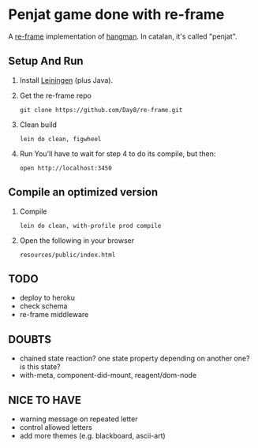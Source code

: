 # Penjat game done with re-frame

A [re-frame](https://github.com/Day8/re-frame) implementation of [hangman](https://en.wikipedia.org/wiki/Hangman_(game)). In catalan, it's called "penjat".


## Setup And Run

1. Install [Leiningen](http://leiningen.org/)  (plus Java). 

2. Get the re-frame repo
   ```
   git clone https://github.com/Day8/re-frame.git
   ```

3. Clean build
   ```
   lein do clean, figwheel
   ```

4. Run
   You'll have to wait for step 4 to do its compile, but then:
   ```
   open http://localhost:3450
   ```


## Compile an optimized version

1. Compile
   ```
   lein do clean, with-profile prod compile
   ```

2. Open the following in your browser
   ```
   resources/public/index.html
   ```


## TODO
- deploy to heroku
- check schema
- re-frame middleware


## DOUBTS
- chained state reaction? one state property depending on another one? is this state?
- with-meta, component-did-mount, reagent/dom-node



## NICE TO HAVE
- warning message on repeated letter
- control allowed letters
- add more themes (e.g. blackboard, ascii-art)
